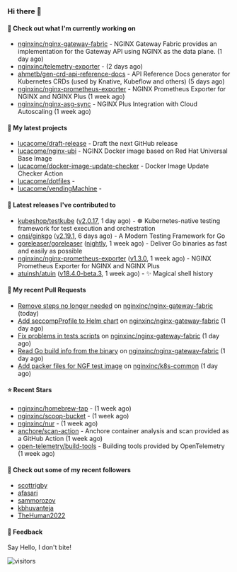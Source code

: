 ### Hi there 👋

#### 👷 Check out what I'm currently working on

- [nginxinc/nginx-gateway-fabric](https://github.com/nginxinc/nginx-gateway-fabric) - NGINX Gateway Fabric provides an implementation for the Gateway API using NGINX as the data plane. (1 day ago)
- [nginxinc/telemetry-exporter](https://github.com/nginxinc/telemetry-exporter) -  (2 days ago)
- [ahmetb/gen-crd-api-reference-docs](https://github.com/ahmetb/gen-crd-api-reference-docs) - API Reference Docs generator for Kubernetes CRDs (used by Knative, Kubeflow and others) (5 days ago)
- [nginxinc/nginx-prometheus-exporter](https://github.com/nginxinc/nginx-prometheus-exporter) - NGINX Prometheus Exporter for NGINX and NGINX Plus (1 week ago)
- [nginxinc/nginx-asg-sync](https://github.com/nginxinc/nginx-asg-sync) - NGINX Plus Integration with Cloud Autoscaling  (1 week ago)

#### 🌱 My latest projects

- [lucacome/draft-release](https://github.com/lucacome/draft-release) - Draft the next GitHub release
- [lucacome/nginx-ubi](https://github.com/lucacome/nginx-ubi) - NGINX Docker image based on Red Hat Universal Base Image
- [lucacome/docker-image-update-checker](https://github.com/lucacome/docker-image-update-checker) - Docker Image Update Checker Action
- [lucacome/dotfiles](https://github.com/lucacome/dotfiles) - 
- [lucacome/vendingMachine](https://github.com/lucacome/vendingMachine) - 

#### 🔭 Latest releases I've contributed to

- [kubeshop/testkube](https://github.com/kubeshop/testkube) ([v2.0.17](https://github.com/kubeshop/testkube/releases/tag/v2.0.17), 1 day ago) - ☸️ Kubernetes-native testing framework for test execution and orchestration
- [onsi/ginkgo](https://github.com/onsi/ginkgo) ([v2.19.1](https://github.com/onsi/ginkgo/releases/tag/v2.19.1), 6 days ago) - A Modern Testing Framework for Go
- [goreleaser/goreleaser](https://github.com/goreleaser/goreleaser) ([nightly](https://github.com/goreleaser/goreleaser/releases/tag/nightly), 1 week ago) - Deliver Go binaries as fast and easily as possible
- [nginxinc/nginx-prometheus-exporter](https://github.com/nginxinc/nginx-prometheus-exporter) ([v1.3.0](https://github.com/nginxinc/nginx-prometheus-exporter/releases/tag/v1.3.0), 1 week ago) - NGINX Prometheus Exporter for NGINX and NGINX Plus
- [atuinsh/atuin](https://github.com/atuinsh/atuin) ([v18.4.0-beta.3](https://github.com/atuinsh/atuin/releases/tag/v18.4.0-beta.3), 1 week ago) - ✨ Magical shell history

#### 🔨 My recent Pull Requests

- [Remove steps no longer needed](https://github.com/nginxinc/nginx-gateway-fabric/pull/2324) on [nginxinc/nginx-gateway-fabric](https://github.com/nginxinc/nginx-gateway-fabric) (today)
- [Add seccompProfile to Helm chart](https://github.com/nginxinc/nginx-gateway-fabric/pull/2323) on [nginxinc/nginx-gateway-fabric](https://github.com/nginxinc/nginx-gateway-fabric) (1 day ago)
- [Fix problems in tests scripts](https://github.com/nginxinc/nginx-gateway-fabric/pull/2320) on [nginxinc/nginx-gateway-fabric](https://github.com/nginxinc/nginx-gateway-fabric) (1 day ago)
- [Read Go build info from the binary](https://github.com/nginxinc/nginx-gateway-fabric/pull/2319) on [nginxinc/nginx-gateway-fabric](https://github.com/nginxinc/nginx-gateway-fabric) (1 day ago)
- [Add packer files for NGF test image](https://github.com/nginxinc/k8s-common/pull/17) on [nginxinc/k8s-common](https://github.com/nginxinc/k8s-common) (1 day ago)

#### ⭐ Recent Stars

- [nginxinc/homebrew-tap](https://github.com/nginxinc/homebrew-tap) -  (1 week ago)
- [nginxinc/scoop-bucket](https://github.com/nginxinc/scoop-bucket) -  (1 week ago)
- [nginxinc/nur](https://github.com/nginxinc/nur) -  (1 week ago)
- [anchore/scan-action](https://github.com/anchore/scan-action) - Anchore container analysis and scan provided as a GitHub Action (1 week ago)
- [open-telemetry/build-tools](https://github.com/open-telemetry/build-tools) - Building tools provided by OpenTelemetry (1 week ago)

#### 👯 Check out some of my recent followers

- [scottrigby](https://github.com/scottrigby)
- [afasari](https://github.com/afasari)
- [sammorozov](https://github.com/sammorozov)
- [kbhuvanteja](https://github.com/kbhuvanteja)
- [TheHuman2022](https://github.com/TheHuman2022)

#### 💬 Feedback

Say Hello, I don't bite!

![visitors](https://visitor-badge.laobi.icu/badge?page_id=lucacome.visitor-badge)
#
